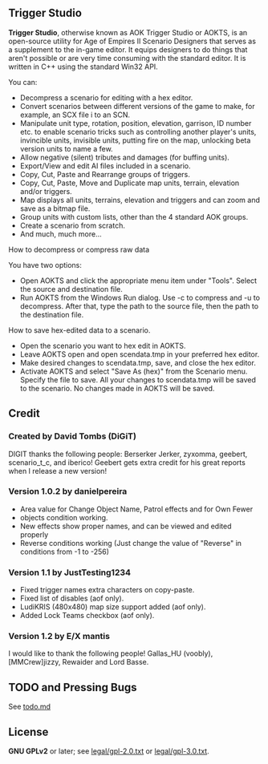 Trigger Studio
------------------

**Trigger Studio**, otherwise known as AOK Trigger Studio or AOKTS, is
an open-source utility for Age of Empires II Scenario Designers that
serves as a supplement to the in-game editor. It equips designers to do
things that aren't possible or are very time consuming with the standard
editor. It is written in C++ using the standard Win32 API.

You can:

* Decompress a scenario for editing with a hex editor.
* Convert scenarios between different versions of the game to make, for example, an SCX file i to an SCN.
* Manipulate unit type, rotation, position, elevation, garrison, ID number etc. to enable scenario tricks such as controlling another player's units, invincible units, invisible units, putting fire on the map, unlocking beta version units to name a few.
* Allow negative (silent) tributes and damages (for buffing units).
* Export/View and edit AI files included in a scenario.
* Copy, Cut, Paste and Rearrange groups of triggers.
* Copy, Cut, Paste, Move and Duplicate map units, terrain, elevation and/or triggers.
* Map displays all units, terrains, elevation and triggers and can zoom and save as a bitmap file.
* Group units with custom lists, other than the 4 standard AOK groups.
* Create a scenario from scratch.
* And much, much more...

How to decompress or compress raw data

You have two options:

* Open AOKTS and click the appropriate menu item under "Tools". Select
  the source and destination file.
* Run AOKTS from the Windows Run dialog. Use -c to compress and -u to
  decompress. After that, type the path to the source file, then the
  path to the destination file.

How to save hex-edited data to a scenario.

* Open the scenario you want to hex edit in AOKTS.
* Leave AOKTS open and open scendata.tmp in your preferred hex editor.
* Make desired changes to scendata.tmp, save, and close the hex editor.
* Activate AOKTS and select "Save As (hex)" from the Scenario menu.
  Specify the file to save. All your changes to scendata.tmp will be
  saved to the scenario. No changes made in AOKTS will be saved.

Credit
------

### Created by David Tombs (DiGiT) ###
DIGIT thanks the following people: Berserker Jerker, zyxomma, geebert,
scenario_t_c, and iberico! Geebert gets extra credit for his great
reports when I release a new version!

### Version 1.0.2 by danielpereira ###
* Area value for Change Object Name, Patrol effects and for Own Fewer
* objects condition working.
* New effects show proper names, and can be viewed and edited properly
* Reverse conditions working (Just change the value of "Reverse" in conditions from -1 to -256)

### Version 1.1 by JustTesting1234 ###
* Fixed trigger names extra characters on copy-paste.
* Fixed list of disables (aof only).
* LudiKRIS (480x480) map size support added (aof only).
* Added Lock Teams checkbox (aof only).

### Version 1.2 by E/X mantis ###
I would like to thank the following people! Gallas_HU (voobly), [MMCrew]jizzy, Rewaider and Lord Basse.

TODO and Pressing Bugs
----------------------
See [todo.md](todo.md)

License
-------
**GNU GPLv2** or later; see [legal/gpl-2.0.txt](legal/gpl-2.0.txt) or [legal/gpl-3.0.txt](legal/gpl-3.0.txt).